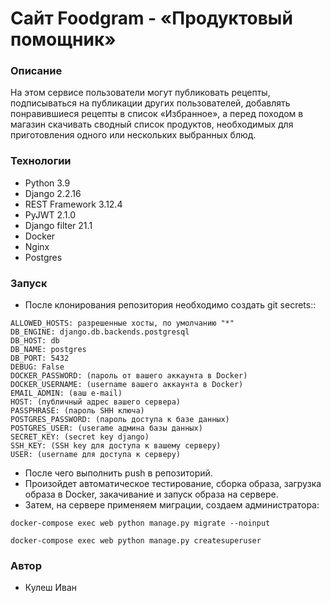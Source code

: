 # Сайт Foodgram - «Продуктовый помощник»
### Описание
На этом сервисе пользователи могут публиковать рецепты, подписываться на публикации других пользователей, добавлять понравившиеся рецепты в список «Избранное», а перед походом в магазин скачивать сводный список продуктов, необходимых для приготовления одного или нескольких выбранных блюд.
### Технологии
 - Python 3.9
 - Django 2.2.16
 - REST Framework 3.12.4
 - PyJWT 2.1.0
 - Django filter 21.1
 - Docker
 - Nginx
 - Postgres
### Запуск
- После клонирования репозитория необходимо создать git secrets::
```
ALLOWED_HOSTS: разрешенные хосты, по умолчанию "*"
DB_ENGINE: django.db.backends.postgresql
DB_HOST: db
DB_NAME: postgres
DB_PORT: 5432
DEBUG: False
DOCKER_PASSWORD: (пароль от вашего аккаунта в Docker)
DOCKER_USERNAME: (username вашего аккаунта в Docker)
EMAIL_ADMIN: (ваш e-mail)
HOST: (публичный адрес вашего сервера)
PASSPHRASE: (пароль SHH ключа)
POSTGRES_PASSWORD: (пароль доступа к базе данных)
POSTGRES_USER: (userame админа базы данных)
SECRET_KEY: (secret key django)
SSH_KEY: (SSH key для доступа к вашему серверу)
USER: (username для доступа к серверу)
```
- После чего выполнить push в репозиторий.
- Произойдет автоматическое тестирование, сборка образа, загрузка образа в Docker, закачивание и запуск образа на сервере.
- Затем, на сервере применяем миграции, создаем администратора:
```
docker-compose exec web python manage.py migrate --noinput

docker-compose exec web python manage.py createsuperuser
```
### Автор
- Кулеш Иван
